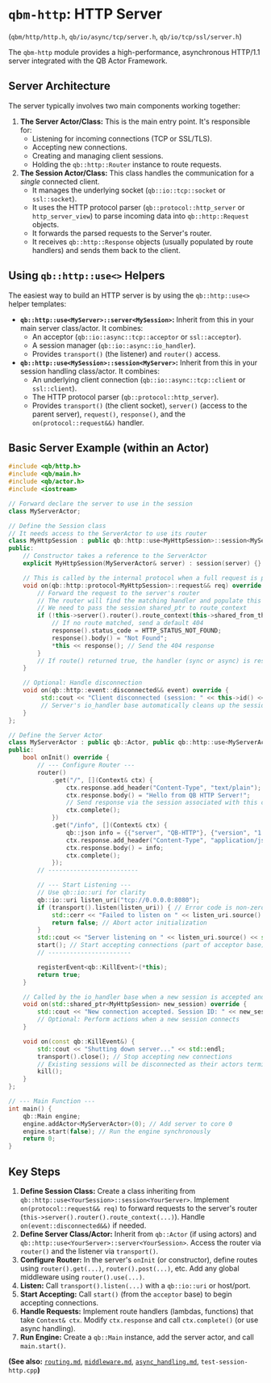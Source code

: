 # `qbm-http`: HTTP Server

(`qbm/http/http.h`, `qb/io/async/tcp/server.h`, `qb/io/tcp/ssl/server.h`)

The `qbm-http` module provides a high-performance, asynchronous HTTP/1.1 server integrated with the QB Actor Framework.

## Server Architecture

The server typically involves two main components working together:

1.  **The Server Actor/Class:** This is the main entry point. It's responsible for:
    *   Listening for incoming connections (TCP or SSL/TLS).
    *   Accepting new connections.
    *   Creating and managing client sessions.
    *   Holding the `qb::http::Router` instance to route requests.
2.  **The Session Actor/Class:** This class handles the communication for a *single* connected client.
    *   It manages the underlying socket (`qb::io::tcp::socket` or `ssl::socket`).
    *   It uses the HTTP protocol parser (`qb::protocol::http_server` or `http_server_view`) to parse incoming data into `qb::http::Request` objects.
    *   It forwards the parsed requests to the Server's router.
    *   It receives `qb::http::Response` objects (usually populated by route handlers) and sends them back to the client.

## Using `qb::http::use<>` Helpers

The easiest way to build an HTTP server is by using the `qb::http::use<>` helper templates:

*   **`qb::http::use<MyServer>::server<MySession>`:** Inherit from this in your main server class/actor. It combines:
    *   An acceptor (`qb::io::async::tcp::acceptor` or `ssl::acceptor`).
    *   A session manager (`qb::io::async::io_handler`).
    *   Provides `transport()` (the listener) and `router()` access.
*   **`qb::http::use<MySession>::session<MyServer>`:** Inherit from this in your session handling class/actor. It combines:
    *   An underlying client connection (`qb::io::async::tcp::client` or `ssl::client`).
    *   The HTTP protocol parser (`qb::protocol::http_server`).
    *   Provides `transport()` (the client socket), `server()` (access to the parent server), `request()`, `response()`, and the `on(protocol::request&&)` handler.

## Basic Server Example (within an Actor)

```cpp
#include <qb/http.h>
#include <qb/main.h>
#include <qb/actor.h>
#include <iostream>

// Forward declare the server to use in the session
class MyServerActor;

// Define the Session class
// It needs access to the ServerActor to use its router
class MyHttpSession : public qb::http::use<MyHttpSession>::session<MyServerActor> {
public:
    // Constructor takes a reference to the ServerActor
    explicit MyHttpSession(MyServerActor& server) : session(server) {}

    // This is called by the internal protocol when a full request is parsed
    void on(qb::http::protocol<MyHttpSession>::request&& req) override {
        // Forward the request to the server's router
        // The router will find the matching handler and populate this session's response
        // We need to pass the session shared_ptr to route_context
        if (!this->server().router().route_context(this->shared_from_this(), req.http)) {
            // If no route matched, send a default 404
            response().status_code = HTTP_STATUS_NOT_FOUND;
            response().body() = "Not Found";
            *this << response(); // Send the 404 response
        }
        // If route() returned true, the handler (sync or async) is responsible for sending the response.
    }

    // Optional: Handle disconnection
    void on(qb::http::event::disconnected&& event) override {
         std::cout << "Client disconnected (session: " << this->id() << ")\n";
         // Server's io_handler base automatically cleans up the session map
    }
};

// Define the Server Actor
class MyServerActor : public qb::Actor, public qb::http::use<MyServerActor>::server<MyHttpSession> {
public:
    bool onInit() override {
        // --- Configure Router ---
        router()
            .get("/", [](Context& ctx) {
                ctx.response.add_header("Content-Type", "text/plain");
                ctx.response.body() = "Hello from QB HTTP Server!";
                // Send response via the session associated with this context
                ctx.complete();
            })
            .get("/info", [](Context& ctx) {
                qb::json info = {{"server", "QB-HTTP"}, {"version", "1.0"}};
                ctx.response.add_header("Content-Type", "application/json");
                ctx.response.body() = info;
                ctx.complete();
            });
        // -------------------------

        // --- Start Listening ---
        // Use qb::io::uri for clarity
        qb::io::uri listen_uri("tcp://0.0.0.0:8080");
        if (transport().listen(listen_uri)) { // Error code is non-zero on failure
            std::cerr << "Failed to listen on " << listen_uri.source() << std::endl;
            return false; // Abort actor initialization
        }
        std::cout << "Server listening on " << listen_uri.source() << std::endl;
        start(); // Start accepting connections (part of acceptor base)
        // -----------------------

        registerEvent<qb::KillEvent>(*this);
        return true;
    }

    // Called by the io_handler base when a new session is accepted and created
    void on(std::shared_ptr<MyHttpSession> new_session) override {
        std::cout << "New connection accepted. Session ID: " << new_session->id() << std::endl;
        // Optional: Perform actions when a new session connects
    }

    void on(const qb::KillEvent&) {
        std::cout << "Shutting down server..." << std::endl;
        transport().close(); // Stop accepting new connections
        // Existing sessions will be disconnected as their actors terminate
        kill();
    }
};

// --- Main Function ---
int main() {
    qb::Main engine;
    engine.addActor<MyServerActor>(0); // Add server to core 0
    engine.start(false); // Run the engine synchronously
    return 0;
}
```

## Key Steps

1.  **Define Session Class:** Create a class inheriting from `qb::http::use<YourSession>::session<YourServer>`. Implement `on(protocol::request&& req)` to forward requests to the server's router (`this->server().router().route_context(...)`). Handle `on(event::disconnected&&)` if needed.
2.  **Define Server Class/Actor:** Inherit from `qb::Actor` (if using actors) and `qb::http::use<YourServer>::server<YourSession>`. Access the router via `router()` and the listener via `transport()`.
3.  **Configure Router:** In the server's `onInit` (or constructor), define routes using `router().get(...)`, `router().post(...)`, etc. Add any global middleware using `router().use(...)`.
4.  **Listen:** Call `transport().listen(...)` with a `qb::io::uri` or host/port.
5.  **Start Accepting:** Call `start()` (from the `acceptor` base) to begin accepting connections.
6.  **Handle Requests:** Implement route handlers (lambdas, functions) that take `Context& ctx`. Modify `ctx.response` and call `ctx.complete()` (or use async handling).
7.  **Run Engine:** Create a `qb::Main` instance, add the server actor, and call `main.start()`.

**(See also:** [`routing.md`](./routing.md), [`middleware.md`](./middleware.md), [`async_handling.md`](./async_handling.md), `test-session-http.cpp`**)** 